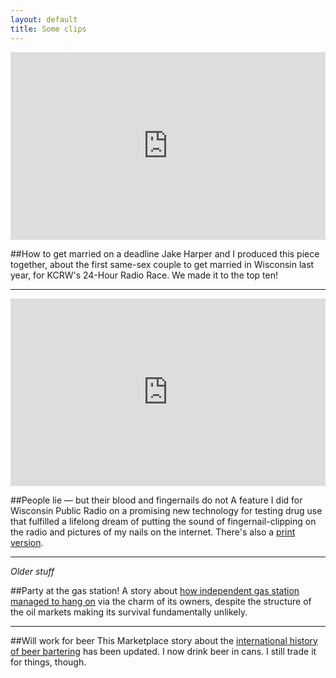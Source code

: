 ```yaml
---
layout: default  
title: Some clips
---
```



<iframe width="100%" height="300" scrolling="no" frameborder="no" src="https://w.soundcloud.com/player/?url=https%3A//api.soundcloud.com/tracks/161514727&amp;auto_play=false&amp;hide_related=false&amp;show_comments=true&amp;show_user=true&amp;show_reposts=false&amp;visual=true">&nbsp;</iframe>

##How to get married on a deadline
Jake Harper and I produced this piece together, about the first same-sex couple to get married in Wisconsin last year, for KCRW's 24-Hour Radio Race. We made it to the top ten!

---

<iframe width="100%" height="300" scrolling="no" frameborder="no" src="https://w.soundcloud.com/player/?url=https%3A//api.soundcloud.com/tracks/180753380&amp;auto_play=false&amp;hide_related=false&amp;show_comments=true&amp;show_user=true&amp;show_reposts=false&amp;visual=true">&nbsp;</iframe>

##People lie — but their blood and fingernails do not
A feature I did for Wisconsin Public Radio on a promising new technology for testing drug use that fulfilled a lifelong dream of putting the sound of fingernail-clipping on the radio and pictures of my nails on the internet. There's also a [print version](http://wisconsinwatch.org/2014/12/wisconsin-first-to-test-repeat-drunken-drivers-with-alcohol-biomarkers/).

---
*Older stuff*

##Party at the gas station!
A story about [how independent gas station managed to hang on](http://www.marketplace.org/topics/business/party-gas-station) via the charm of its owners, despite the structure of the oil markets making its survival fundamentally unlikely.

---

##Will work for beer
This Marketplace story about the [international history of beer bartering](http://www.marketplace.org/topics/business/will-work-beer) has been updated. I now drink beer in cans. I still trade it for things, though.
